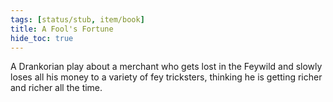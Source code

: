 ```yaml
---
tags: [status/stub, item/book]
title: A Fool's Fortune
hide_toc: true
---
```


A Drankorian play about a merchant who gets lost in the Feywild and slowly loses all his money to a variety of fey tricksters, thinking he is getting richer and richer all the time.
